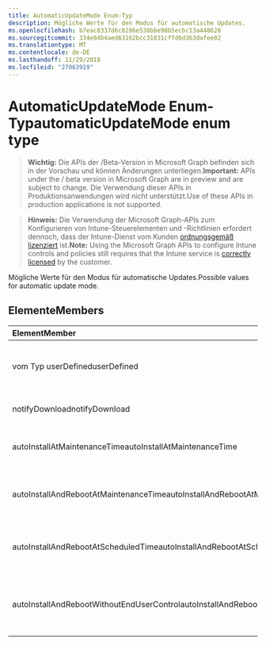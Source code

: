 ```yaml
---
title: AutomaticUpdateMode Enum-Typ
description: Mögliche Werte für den Modus für automatische Updates.
ms.openlocfilehash: b7eac8337d6c8286e538bbe98b5ecbc13a448628
ms.sourcegitcommit: 334e84b4aed63162bcc31831cffd6d363dafee02
ms.translationtype: MT
ms.contentlocale: de-DE
ms.lasthandoff: 11/29/2018
ms.locfileid: "27063919"
---
```

# <a name="automaticupdatemode-enum-type"></a><span data-ttu-id="34705-103">AutomaticUpdateMode Enum-Typ</span><span class="sxs-lookup"><span data-stu-id="34705-103">automaticUpdateMode enum type</span></span>

> <span data-ttu-id="34705-104">**Wichtig:** Die APIs der /Beta-Version in Microsoft Graph befinden sich in der Vorschau und können Änderungen unterliegen.</span><span class="sxs-lookup"><span data-stu-id="34705-104">**Important:** APIs under the / beta version in Microsoft Graph are in preview and are subject to change.</span></span> <span data-ttu-id="34705-105">Die Verwendung dieser APIs in Produktionsanwendungen wird nicht unterstützt.</span><span class="sxs-lookup"><span data-stu-id="34705-105">Use of these APIs in production applications is not supported.</span></span>

> <span data-ttu-id="34705-106">**Hinweis:** Die Verwendung der Microsoft Graph-APIs zum Konfigurieren von Intune-Steuerelementen und -Richtlinien erfordert dennoch, dass der Intune-Dienst vom Kunden [ordnungsgemäß lizenziert](https://go.microsoft.com/fwlink/?linkid=839381) ist.</span><span class="sxs-lookup"><span data-stu-id="34705-106">**Note:** Using the Microsoft Graph APIs to configure Intune controls and policies still requires that the Intune service is [correctly licensed](https://go.microsoft.com/fwlink/?linkid=839381) by the customer.</span></span>

<span data-ttu-id="34705-107">Mögliche Werte für den Modus für automatische Updates.</span><span class="sxs-lookup"><span data-stu-id="34705-107">Possible values for automatic update mode.</span></span>
## <a name="members"></a><span data-ttu-id="34705-108">Elemente</span><span class="sxs-lookup"><span data-stu-id="34705-108">Members</span></span>
|<span data-ttu-id="34705-109">Element</span><span class="sxs-lookup"><span data-stu-id="34705-109">Member</span></span>|<span data-ttu-id="34705-110">Wert</span><span class="sxs-lookup"><span data-stu-id="34705-110">Value</span></span>|<span data-ttu-id="34705-111">Beschreibung</span><span class="sxs-lookup"><span data-stu-id="34705-111">Description</span></span>|
|:---|:---|:---|
|<span data-ttu-id="34705-112">vom Typ userDefined</span><span class="sxs-lookup"><span data-stu-id="34705-112">userDefined</span></span>|<span data-ttu-id="34705-113">0</span><span class="sxs-lookup"><span data-stu-id="34705-113">0</span></span>|<span data-ttu-id="34705-114">User-Defined, Standardwert, keine beabsichtigt.</span><span class="sxs-lookup"><span data-stu-id="34705-114">User Defined, default value, no intent.</span></span>|
|<span data-ttu-id="34705-115">notifyDownload</span><span class="sxs-lookup"><span data-stu-id="34705-115">notifyDownload</span></span>|<span data-ttu-id="34705-116">1</span><span class="sxs-lookup"><span data-stu-id="34705-116">1</span></span>|<span data-ttu-id="34705-117">Benachrichtigen Sie auf Download.</span><span class="sxs-lookup"><span data-stu-id="34705-117">Notify on download.</span></span>|
|<span data-ttu-id="34705-118">autoInstallAtMaintenanceTime</span><span class="sxs-lookup"><span data-stu-id="34705-118">autoInstallAtMaintenanceTime</span></span>|<span data-ttu-id="34705-119">2</span><span class="sxs-lookup"><span data-stu-id="34705-119">2</span></span>|<span data-ttu-id="34705-120">Automatische Installation zur Wartungszeit.</span><span class="sxs-lookup"><span data-stu-id="34705-120">Auto-install at maintenance time.</span></span>|
|<span data-ttu-id="34705-121">autoInstallAndRebootAtMaintenanceTime</span><span class="sxs-lookup"><span data-stu-id="34705-121">autoInstallAndRebootAtMaintenanceTime</span></span>|<span data-ttu-id="34705-122">3</span><span class="sxs-lookup"><span data-stu-id="34705-122">3</span></span>|<span data-ttu-id="34705-123">Automatische Installation und Wartung jederzeit neu starten.</span><span class="sxs-lookup"><span data-stu-id="34705-123">Auto-install and reboot at maintenance time.</span></span>|
|<span data-ttu-id="34705-124">autoInstallAndRebootAtScheduledTime</span><span class="sxs-lookup"><span data-stu-id="34705-124">autoInstallAndRebootAtScheduledTime</span></span>|<span data-ttu-id="34705-125">4</span><span class="sxs-lookup"><span data-stu-id="34705-125">4</span></span>|<span data-ttu-id="34705-126">Automatische Installation und zum geplanten Zeitpunkt neu starten.</span><span class="sxs-lookup"><span data-stu-id="34705-126">Auto-install and reboot at scheduled time.</span></span>|
|<span data-ttu-id="34705-127">autoInstallAndRebootWithoutEndUserControl</span><span class="sxs-lookup"><span data-stu-id="34705-127">autoInstallAndRebootWithoutEndUserControl</span></span>|<span data-ttu-id="34705-128">5</span><span class="sxs-lookup"><span data-stu-id="34705-128">5</span></span>|<span data-ttu-id="34705-129">Automatische Installation und neu starten Sie, ohne Kontrolle durch den Endbenutzer</span><span class="sxs-lookup"><span data-stu-id="34705-129">Auto-install and restart without end-user control</span></span>|





